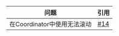| 问题 | 引用 |
|-|-|
| 在Coordinator中使用无法滚动 | [#14](https://github.com/liangjingkanji/StateLayout/issues/14) |